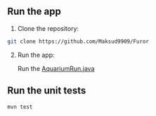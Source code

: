 ## Run the app

1. Clone the repository:

```bash
git clone https://github.com/Maksud9909/Furor
```

2. Run the app:

   Run the [AquariumRun.java](src%2Fmain%2Fjava%2FAquariumRun.java)

## Run the unit tests

```bash
mvn test
```